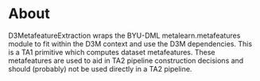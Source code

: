 # About

D3MetafeatureExtraction wraps the BYU-DML metalearn.metafeatures module to fit within the D3M
context and use the D3M dependencies.
This is a TA1 primitive which computes dataset metafeatures.
These metafeatures are used to aid in TA2 pipeline construction decisions and should (probably) not
be used directly in a TA2 pipeline.
